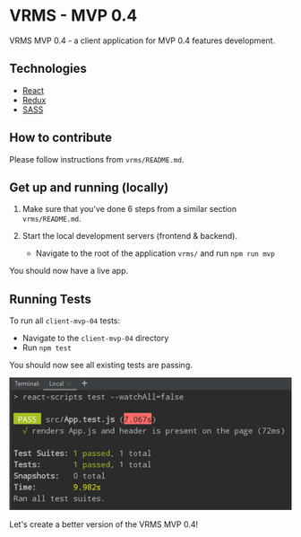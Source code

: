 # VRMS - MVP 0.4

VRMS MVP 0.4 - a client application for MVP 0.4 features development.

## Technologies

- [React](https://reactjs.org/docs/getting-started.html)
- [Redux](https://redux.js.org/introduction/getting-started)
- [SASS](https://sass-lang.com/guide)

## How to contribute

Please follow instructions from `vrms/README.md`.

## Get up and running (locally)

1. Make sure that you've done 6 steps from a similar section `vrms/README.md`.  

1. Start the local development servers (frontend & backend).
   - Navigate to the root of the application `vrms/` and run `npm run mvp`

You should now have a live app.

## Running Tests

To run all `client-mvp-04` tests:

- Navigate to the `client-mvp-04` directory
- Run `npm test`

You should now see all existing tests are passing.

![Passed tests](src/assets/images/readme/tests-passed.png)

Let's create a better version of the VRMS MVP 0.4!
